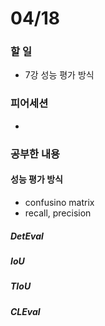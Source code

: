 # 04/18

### 할 일

* 7강 성능 평가 방식



### 피어세션

* 




### 공부한 내용

#### 성능 평가 방식

* confusino matrix
* recall, precision



##### DetEval



##### IoU



##### TIoU



##### CLEval


